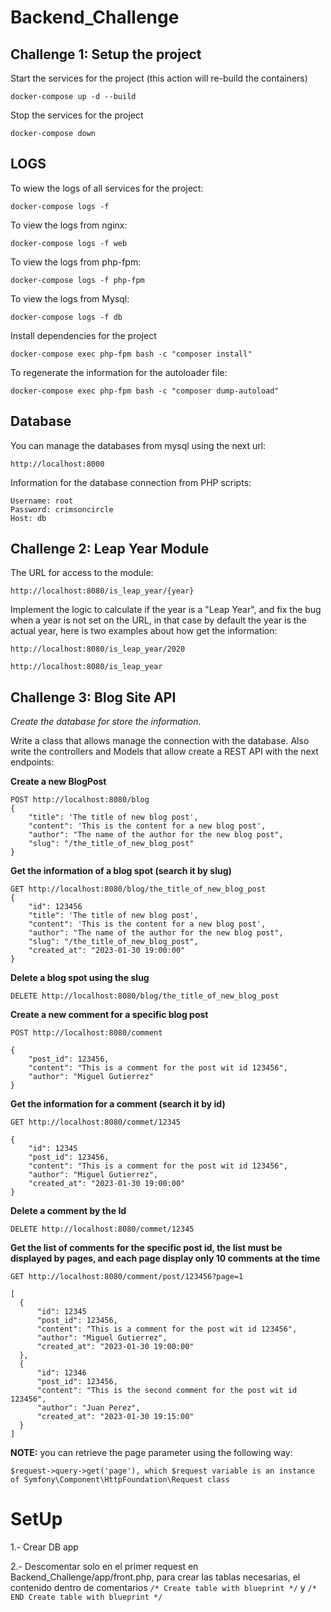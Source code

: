 # Backend_Challenge

## Challenge 1: Setup the project
Start the services for the project (this action will re-build the containers)

`docker-compose up -d --build`

Stop the services for the project

`docker-compose down`

## LOGS

To wiew the logs of all services for the project:

`docker-compose logs -f`

To view the logs from nginx:

`docker-compose logs -f web`

To view the logs from php-fpm:

`docker-compose logs -f php-fpm`

To view the logs from Mysql:

`docker-compose logs -f db`

Install dependencies for the project

`docker-compose exec php-fpm bash -c "composer install"`

To regenerate the information for the autoloader file:

`docker-compose exec php-fpm bash -c "composer dump-autoload"`


## Database

You can manage the databases from mysql using the next url:

`http://localhost:8000`

Information for the database connection from PHP scripts:

```
Username: root
Password: crimsoncircle
Host: db
```

## Challenge 2: Leap Year Module

The URL for access to the module:

`http://localhost:8080/is_leap_year/{year}`

Implement the logic to calculate if the year is a "Leap Year", and fix the bug when a year is not set on the URL, in that case by default the year is the actual year, here is two examples about how get the information:

`http://localhost:8080/is_leap_year/2020`

`http://localhost:8080/is_leap_year`


## Challenge 3: Blog Site API

*Create the database for store the information.* 

Write a class that allows manage the connection with the database. Also write the controllers and Models that allow create a REST API with the next endpoints:

**Create a new BlogPost**

```
POST http://localhost:8080/blog
{
    "title": 'The title of new blog post',
    "content": 'This is the content for a new blog post',
    "author": "The name of the author for the new blog post",
    "slug": "/the_title_of_new_blog_post"
}
```

**Get the information of a blog spot (search it by slug)**

```
GET http://localhost:8080/blog/the_title_of_new_blog_post
{
    "id": 123456
    "title": 'The title of new blog post',
    "content": 'This is the content for a new blog post',
    "author": "The name of the author for the new blog post",
    "slug": "/the_title_of_new_blog_post",
    "created_at": "2023-01-30 19:00:00"
}
```

**Delete a blog spot using the slug**

`DELETE http://localhost:8080/blog/the_title_of_new_blog_post`


**Create a new comment for a specific blog post**

```
POST http://localhost:8080/comment

{
    "post_id": 123456,
    "content": "This is a comment for the post wit id 123456",
    "author": "Miguel Gutierrez"
}
```

**Get the information for a comment (search it by id)**

```
GET http://localhost:8080/commet/12345

{
    "id": 12345
    "post_id": 123456,
    "content": "This is a comment for the post wit id 123456",
    "author": "Miguel Gutierrez",
    "created_at": "2023-01-30 19:00:00"
}
```

**Delete a comment by the Id**

`DELETE http://localhost:8080/commet/12345`


**Get the list of comments for the specific post id, the list must be displayed by pages, and each page display only 10 comments at the time**

```
GET http://localhost:8080/comment/post/123456?page=1

[
  {
      "id": 12345
      "post_id": 123456,
      "content": "This is a comment for the post wit id 123456",
      "author": "Miguel Gutierrez",
      "created_at": "2023-01-30 19:00:00"
  },
  {
      "id": 12346
      "post_id": 123456,
      "content": "This is the second comment for the post wit id 123456",
      "author": "Juan Perez",
      "created_at": "2023-01-30 19:15:00"
  }
]
```

**NOTE:** you can retrieve the page parameter using the following way:

`$request->query->get('page'), which $request variable is an instance of Symfony\Component\HttpFoundation\Request class`


# SetUp
1.- Crear DB app

2.- Descomentar solo en el primer request en Backend_Challenge/app/front.php, para crear las tablas necesarias, el contenido dentro de comentarios `/* Create table with blueprint */` y `/* END Create table with blueprint */`